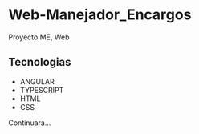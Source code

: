 # Web-Manejador_Encargos
Proyecto ME,  Web

<h2>Tecnologias</h2>
<ul>
  <li>ANGULAR</li>
  <li>TYPESCRIPT</li>
  <li>HTML</li>
  <li>CSS</li>
</ul>
<p>Continuara...</p>
